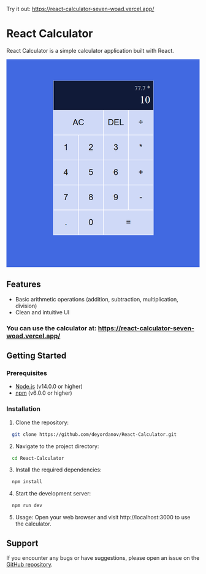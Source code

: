 Try it out: https://react-calculator-seven-woad.vercel.app/

# React Calculator

React Calculator is a simple calculator application built with React.

![Screenshot of React Calculator](calc-img.png)

## Features

- Basic arithmetic operations (addition, subtraction, multiplication, division)
- Clean and intuitive UI

### You can use the calculator at: https://react-calculator-seven-woad.vercel.app/

## Getting Started

### Prerequisites

- [Node.js](https://nodejs.org/) (v14.0.0 or higher)
- [npm](https://www.npmjs.com/) (v6.0.0 or higher)

### Installation

1. Clone the repository:
```bash
  git clone https://github.com/deyordanov/React-Calculator.git
```

2. Navigate to the project directory:
```bash
  cd React-Calculator
```

3. Install the required dependencies:
```bash
  npm install
```

4. Start the development server:
```bash
  npm run dev
```
5. Usage:
  Open your web browser and visit http://localhost:3000 to use the calculator.

## Support

If you encounter any bugs or have suggestions, please open an issue on the [GitHub repository](https://github.com/deyordanov/React-Calculator/issues).

